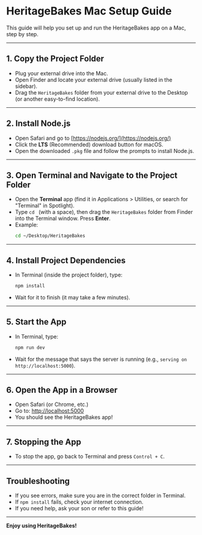 # HeritageBakes Mac Setup Guide

This guide will help you set up and run the HeritageBakes app on a Mac, step by step.

---

## 1. Copy the Project Folder
- Plug your external drive into the Mac.
- Open Finder and locate your external drive (usually listed in the sidebar).
- Drag the `HeritageBakes` folder from your external drive to the Desktop (or another easy-to-find location).

---

## 2. Install Node.js
- Open Safari and go to [https://nodejs.org/](https://nodejs.org/)
- Click the **LTS** (Recommended) download button for macOS.
- Open the downloaded `.pkg` file and follow the prompts to install Node.js.

---

## 3. Open Terminal and Navigate to the Project Folder
- Open the **Terminal** app (find it in Applications > Utilities, or search for "Terminal" in Spotlight).
- Type `cd ` (with a space), then drag the `HeritageBakes` folder from Finder into the Terminal window. Press **Enter**.
- Example:
  ```sh
  cd ~/Desktop/HeritageBakes
  ```

---

## 4. Install Project Dependencies
- In Terminal (inside the project folder), type:
  ```sh
  npm install
  ```
- Wait for it to finish (it may take a few minutes).

---

## 5. Start the App
- In Terminal, type:
  ```sh
  npm run dev
  ```
- Wait for the message that says the server is running (e.g., `serving on http://localhost:5000`).

---

## 6. Open the App in a Browser
- Open Safari (or Chrome, etc.)
- Go to: [http://localhost:5000](http://localhost:5000)
- You should see the HeritageBakes app!

---

## 7. Stopping the App
- To stop the app, go back to Terminal and press `Control + C`.

---

## Troubleshooting
- If you see errors, make sure you are in the correct folder in Terminal.
- If `npm install` fails, check your internet connection.
- If you need help, ask your son or refer to this guide!

---

**Enjoy using HeritageBakes!** 